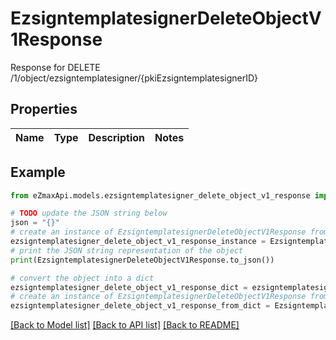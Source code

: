 # EzsigntemplatesignerDeleteObjectV1Response

Response for DELETE /1/object/ezsigntemplatesigner/{pkiEzsigntemplatesignerID}

## Properties

Name | Type | Description | Notes
------------ | ------------- | ------------- | -------------

## Example

```python
from eZmaxApi.models.ezsigntemplatesigner_delete_object_v1_response import EzsigntemplatesignerDeleteObjectV1Response

# TODO update the JSON string below
json = "{}"
# create an instance of EzsigntemplatesignerDeleteObjectV1Response from a JSON string
ezsigntemplatesigner_delete_object_v1_response_instance = EzsigntemplatesignerDeleteObjectV1Response.from_json(json)
# print the JSON string representation of the object
print(EzsigntemplatesignerDeleteObjectV1Response.to_json())

# convert the object into a dict
ezsigntemplatesigner_delete_object_v1_response_dict = ezsigntemplatesigner_delete_object_v1_response_instance.to_dict()
# create an instance of EzsigntemplatesignerDeleteObjectV1Response from a dict
ezsigntemplatesigner_delete_object_v1_response_from_dict = EzsigntemplatesignerDeleteObjectV1Response.from_dict(ezsigntemplatesigner_delete_object_v1_response_dict)
```
[[Back to Model list]](../README.md#documentation-for-models) [[Back to API list]](../README.md#documentation-for-api-endpoints) [[Back to README]](../README.md)



